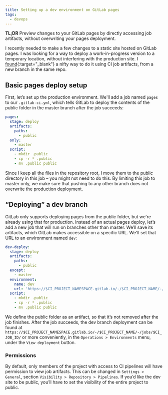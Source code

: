 ```yaml
---
title: Setting up a dev environment on GitLab pages
tags:
  - devops
---
```

**TL;DR** Preview changes to your GitLab pages by directly accessing job artifacts, without overwriting your pages deployment.

I recently needed to make a few changes to a static site hosted on GitLab pages.
I was looking for a way to deploy a work-in-progress version to a temporary location, without interfering with the production site.
I [found](https://stackoverflow.com/a/58402821){:target="_blank"} a nifty way to do it using CI job artifacts, from a new branch in the same repo.

## Basic pages deploy setup

First, let’s set up the production environment.
We'll add a job named `pages` to our `.gitlab-ci.yml`, which tells GitLab to deploy the contents of the public folder in the master branch after the job succeeds:

```yaml
pages:
  stage: deploy
  artifacts:
    paths:
      - public
  only:
    - master
  script:
    - mkdir .public
    - cp -r * .public
    - mv .public public
```

Since I keep all the files in the repository root, I move them to the public directory in this job &ndash; you might not need to do this.
By limiting this job to master only, we make sure that pushing to any other branch does not overwrite the production deployment.

## “Deploying” a dev branch

GitLab only supports deploying pages from the public folder, but we're already using that for production.
Instead of an actual pages deploy, let’s add a new job that will run on branches other than master.
We’ll save its artifacts, which GitLab makes accessible on a specific URL.
We'll set that URL to an environment named `dev`:

```yaml
dev-deploy:
  stage: deploy
  artifacts:
    paths:
      - public
  except:
    - master
  environment:
    name: dev
    url: 'https://$CI_PROJECT_NAMESPACE.gitlab.io/-/$CI_PROJECT_NAME/-/jobs/$CI_JOB_ID/artifacts/public/index.html'
  script:
    - mkdir .public
    - cp -r * .public
    - mv .public public
```

We define the public folder as an artifact, so that it’s not removed after the job finishes.
After the job succeeds, the dev branch deployment can be found at `https://$CI_PROJECT_NAMESPACE.gitlab.io/-/$CI_PROJECT_NAME/-/jobs/$CI_JOB_ID/` or more conveniently, in the `Operations > Environments` menu, under the `View deployment` button.

### Permissions

By default, only members of the project with access to CI pipelines will have permission to view job artifacts.
This can be changed in `Settings > General`, section `Visibility > Repository > Pipelines`.
If you’d like the dev site to be public, you’ll have to set the visibility of the entire project to public.
